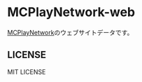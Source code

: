 MCPlayNetwork-web
=================
[MCPlayNetwork](https://www.mcplay.biz/)のウェブサイトデータです。

LICENSE
-------
MIT LICENSE
